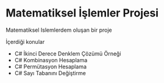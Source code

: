 # Matematiksel İşlemler Projesi
Matematiksel Islemlerdem oluşan bir proje

İçerdiği konular
* C# İkinci Derece Denklem Çözümü Örneği
* C# Kombinasyon Hesaplama
* C# Permütasyon Hesaplama
* C# Sayı Tabanını Değiştirme
